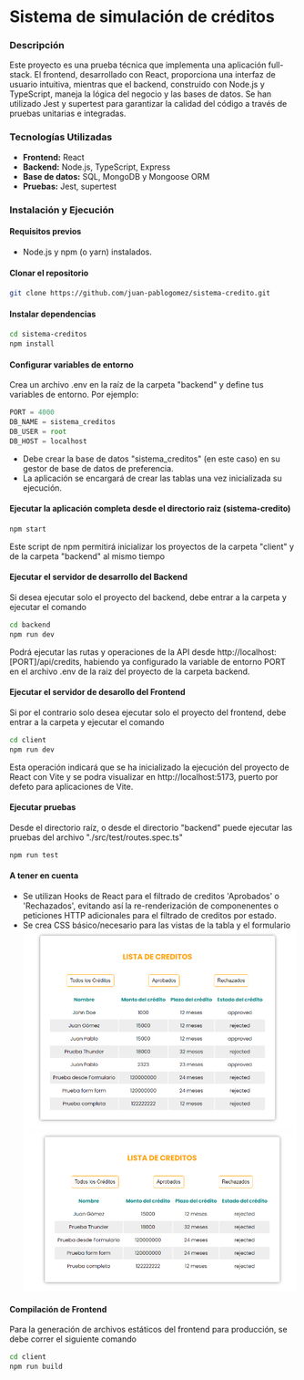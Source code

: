# Sistema de simulación de créditos

### Descripción
Este proyecto es una prueba técnica que implementa una aplicación full-stack. El frontend, desarrollado con React, proporciona una interfaz de usuario intuitiva, mientras que el backend, construido con Node.js y TypeScript, maneja la lógica del negocio y las bases de datos. Se han utilizado Jest y supertest para garantizar la calidad del código a través de pruebas unitarias e integradas.

### Tecnologías Utilizadas
* **Frontend:** React
* **Backend:** Node.js, TypeScript, Express
* **Base de datos:** SQL, MongoDB y Mongoose ORM
* **Pruebas:** Jest, supertest

### Instalación y Ejecución
#### Requisitos previos
* Node.js y npm (o yarn) instalados.

#### Clonar el repositorio
```bash
git clone https://github.com/juan-pablogomez/sistema-credito.git
```

#### Instalar dependencias
```bash
cd sistema-creditos
npm install
```

#### Configurar variables de entorno
Crea un archivo .env en la raíz de la carpeta "backend" y define tus variables de entorno. Por ejemplo:
``` js
PORT = 4000 
DB_NAME = sistema_creditos
DB_USER = root
DB_HOST = localhost
```

* Debe crear la base de datos "sistema_creditos" (en este caso) en su gestor de base de datos de preferencia.
* La aplicación se encargará de crear las tablas una vez inicializada su ejecución.

#### Ejecutar la aplicación completa desde el directorio raiz (sistema-credito)
``` bash
npm start
```
Este script de npm permitirá inicializar los proyectos de la carpeta "client" y de la carpeta "backend" al mismo tiempo

#### Ejecutar el servidor de desarrollo del Backend
Si desea ejecutar solo el proyecto del backend, debe entrar a la carpeta y ejecutar el comando
``` bash
cd backend
npm run dev
```
Podrá ejecutar las rutas y operaciones de la API desde http://localhost:[PORT]/api/credits, habiendo ya configurado la variable de entorno PORT en el archivo .env de la raiz del proyecto de la carpeta backend.

#### Ejecutar el servidor de desarollo del Frontend
Si por el contrario solo desea ejecutar solo el proyecto del frontend, debe entrar a la carpeta y ejecutar el comando
``` bash
cd client
npm run dev
```
Esta operación indicará que se ha inicializado la ejecución del proyecto de React con Vite y se podra visualizar en http://localhost:5173, puerto por defeto para aplicaciones de Vite.


#### Ejecutar pruebas
Desde el directorio raíz, o desde el directorio "backend" puede ejecutar las pruebas del archivo "./src/test/routes.spec.ts"
``` bash
npm run test
```

#### A tener en cuenta
* Se utilizan Hooks de React para el filtrado de creditos 'Aprobados' o 'Rechazados', evitando así la re-renderización de componenentes o peticiones HTTP adicionales para el filtrado de creditos por estado.
* Se crea CSS básico/necesario para las vistas de la tabla y el formulario
![Imagen de aplicación](images-md/listaCreditos.png)
![Imagen de aplicacion](images-md/listaFiltered.png)


#### Compilación de Frontend
Para la generación de archivos estáticos del frontend para producción, se debe correr el siguiente comando
``` bash
cd client
npm run build
```

